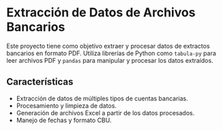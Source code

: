# Extracción de Datos de Archivos Bancarios

Este proyecto tiene como objetivo extraer y procesar datos de extractos bancarios en formato PDF. Utiliza librerías de Python como `tabula-py` para leer archivos PDF y `pandas` para manipular y procesar los datos extraídos.

## Características

- Extracción de datos de múltiples tipos de cuentas bancarias.
- Procesamiento y limpieza de datos.
- Generación de archivos Excel a partir de los datos procesados.
- Manejo de fechas y formato CBU.

